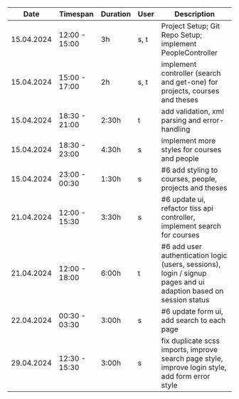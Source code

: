 | Date         | Timespan      | Duration | User | Description                                                                                                                                          |
|--------------|---------------|----------|------|------------------------------------------------------------------------------------------------------------------------------------------------------|
| 15.04.2024   | 12:00 - 15:00 | 3h       | s, t | Project Setup; Git Repo Setup; implement PeopleController                                                                                            |
| 15.04.2024   | 15:00 - 17:00 | 2h       | s, t | implement controller (search and get-one) for projects, courses and theses                                                                           |
| 15.04.2024   | 18:30 - 21:00 | 2:30h    | t    | add validation, xml parsing and error-handling                                                                                                       |
| 15.04.2024   | 18:30 - 23:00 | 4:30h    | s    | implement more styles for courses and people                                                                                                         |
| 15.04.2024   | 23:00 - 00:30 | 1:30h    | s    | #6 add styling to courses, people, projects and theses                                                                                               |
| 21.04.2024   | 12:00 - 15:30 | 3:30h    | s    | #6 update ui, refactor tiss api controller, implement search for courses                                                                             |
| 21.04.2024   | 12:00 - 18:00 | 6:00h    | t    | #6 add user authentication logic (users, sessions), login / signup pages and ui adaption based on session status                                     |
| 22.04.2024   | 00:30 - 03:30 | 3:00h    | s    | #6 update form ui, add search to each page                                                                                                           |
| 29.04.2024   | 12:30 - 15:30 | 3:00h    | s    | fix duplicate scss imports, improve search page style, improve login style, add form error style | 
